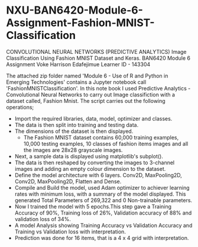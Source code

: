 # NXU-BAN6420-Module-6-Assignment-Fashion-MNIST-Classification
CONVOLUTIONAL NEURAL NETWORKS (PREDICTIVE ANALYTICS)
Image Classification Using Fashion MNIST Dataset and Keras.
BAN6420 Module 6 Assignment
Voke Harrison Edafejimue
Learner ID - 143304

The attached zip folder named 'Module 6 - Use of R and Python in Emerging Technologies' contains a Jupyter notebook call 'FashionMNISTClassification'. In this note book I used Predictive Analytics - Convolutional Neural Networks to carry out Image classifiction with a dataset called, Fashion Mnist.
The script carries out the following operations;
* Import the required libraries, data, model, optimizer and classes.
* The data is then split into training and testing data.
* The dimensions of the dataset is then displayed.
	* The Fashion MNIST dataset contains 60,000 training examples, 10,000 testing examples, 10 classes of fashion items images and all the images are 28x28 grayscale images.
* Next, a sample data is displayed using matplotlib's subplot().
* The data is then reshaped by converting the images to 3-channel images and adding an empty colour dimension to the dataset.
* Define the model architecture with 6 layers. Conv2D, MaxPooling2D, Conv2D, MaxPooling2D, Flatten and Dense.
* Compile and Build the model, used Adam optimizer to achiever learning rates with minimum loss, with a summary of the model displayed. This generated Total Parameters of 269,322 and 0 Non-trainable parameters.
* Now I trained the model with 5 epochs.This step gave a Training Accuracy of 90%, Training loss of 26%, Validation accuracy of 88% and validation loss of 34%.
* A model Analysis showing Training Accuracy vs Validation Accuracy and Training vs Validation loss with interpretation.
* Prediction was done for 16 items, that is a 4 x 4 grid  with interpretation.
